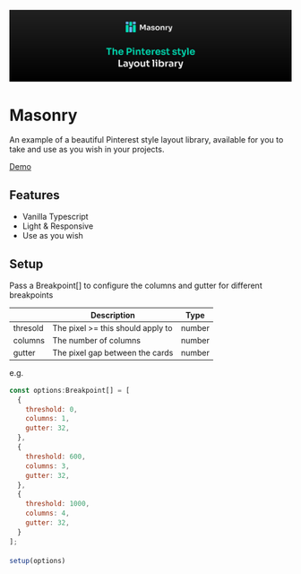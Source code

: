 [![Masonry banner](./.github/assets/banner.svg)](https://hellraiserrob.github.io/masonry)

# Masonry

An example of a beautiful Pinterest style layout library, available for you to take and use as you wish in your projects.

[Demo](https://hellraiserrob.github.io/masonry/)

## Features

- Vanilla Typescript
- Light & Responsive
- Use as you wish

## Setup

Pass a Breakpoint[] to configure the columns and gutter for different breakpoints

|             | Description | Type    | 
| ----------- | ----------- | ------- | 
| thresold    | The pixel >= this should apply to  | number |
| columns    | The number of columns  | number |
| gutter    | The pixel gap between the cards  | number |

e.g.

```javascript
const options:Breakpoint[] = [
  {
    threshold: 0,
    columns: 1,
    gutter: 32,
  },
  {
    threshold: 600,
    columns: 3,
    gutter: 32,
  },
  {
    threshold: 1000,
    columns: 4,
    gutter: 32,
  }
];

setup(options)
```
